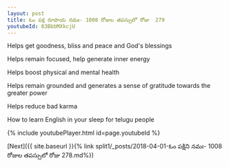 ```yaml
---
layout: post
title: ఓం పక్ష రూపాయ నమః- 1008 రోజుల తపస్సులో రోజు  279
youtubeId: 83BbbMXkcjU
---
```

 
 
Helps get goodness, bliss and peace and God's blessings
 
Helps remain focused, help generate inner energy 
 
Helps boost physical and mental health 
 
Helps remain grounded and generates a sense of gratitude towards the greater power 
 
Helps reduce bad karma
 
How to learn English in your sleep for telugu people
 
 
 
 


{% include youtubePlayer.html id=page.youtubeId %}
 
[Next]({{ site.baseurl }}{% link split1/_posts/2018-04-01-ఓం పక్షిని నమః- 1008 రోజుల తపస్సులో రోజు  278.md%})
 
